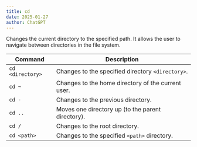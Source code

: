 ```yaml
---
title: cd
date: 2025-01-27
author: ChatGPT
---
```


Changes the current directory to the specified path. It allows the user to navigate between directories in the file system.

| Command          | Description                                        |
|------------------|----------------------------------------------------|
| `cd <directory>` | Changes to the specified directory `<directory>`.  |
| `cd ~`           | Changes to the home directory of the current user. |
| `cd -`           | Changes to the previous directory.                 |
| `cd ..`          | Moves one directory up (to the parent directory).  |
| `cd /`           | Changes to the root directory.                     |
| `cd <path>`      | Changes to the specified `<path>` directory.       |
